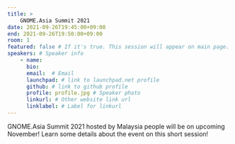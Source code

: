 ```yaml
---
title: >
    GNOME.Asia Summit 2021 
date: 2021-09-26T19:45:00+09:00
end: 2021-09-26T19:50:00+09:00
room: 1
featured: false # If it's true. This session will appear on main page.
speakers: # Speaker info
    - name: 
      bio: 
      email:  # Email
      launchpad: # link to launchpad.net profile
      github: # link to github profile
      profile: profile.jpg # Speaker photo
      linkurl: # Other website link url
      linklabel: # Label for linkurl
---
```

GNOME.Asia Summit 2021 hosted by Malaysia people will be on upcoming November! Learn some details about the event on this short session!



